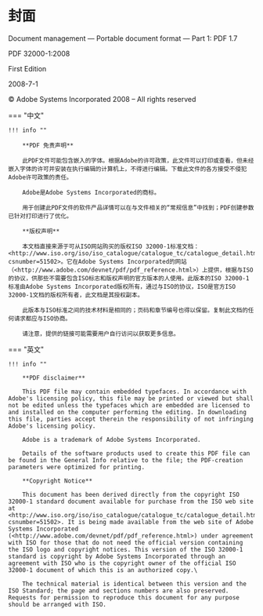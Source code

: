 # 封面

Document management — Portable document format — Part 1: PDF 1.7

PDF 32000-1:2008

First Edition

2008-7-1

© Adobe Systems Incorporated 2008 – All rights reserved

=== "中文"

    !!! info ""

        **PDF 免责声明**

        此PDF文件可能包含嵌入的字体。根据Adobe的许可政策，此文件可以打印或查看，但未经嵌入字体的许可并安装在执行编辑的计算机上，不得进行编辑。下载此文件的各方接受不侵犯Adobe许可政策的责任。
        
        Adobe是Adobe Systems Incorporated的商标。
        
        用于创建此PDF文件的软件产品详情可以在与文件相关的“常规信息”中找到；PDF创建参数已针对打印进行了优化。
        
        **版权声明**
        
        本文档直接来源于可从ISO网站购买的版权ISO 32000-1标准文档：<http://www.iso.org/iso/iso_catalogue/catalogue_tc/catalogue_detail.htm?csnumber=51502>。它在Adobe Systems Incorporated的网站（<http://www.adobe.com/devnet/pdf/pdf_reference.html>）上提供，根据与ISO的协议，供那些不需要包含ISO标志和版权声明的官方版本的人使用。此版本的ISO 32000-1标准由Adobe Systems Incorporated版权所有，通过与ISO的协议，ISO是官方ISO 32000-1文档的版权所有者，此文档是其授权副本。
        
        此版本与ISO标准之间的技术材料是相同的；页码和章节编号也得以保留。复制此文档的任何请求都应与ISO协商。
        
        请注意，提供的链接可能需要用户自行访问以获取更多信息。
    

=== "英文"

    !!! info ""

        **PDF disclaimer**
        
        This PDF file may contain embedded typefaces. In accordance with Adobe's licensing policy, this file may be printed or viewed but shall not be edited unless the typefaces which are embedded are licensed to and installed on the computer performing the editing. In downloading this file, parties accept therein the responsibility of not infringing Adobe's licensing policy.
        
        Adobe is a trademark of Adobe Systems Incorporated.
        
        Details of the software products used to create this PDF file can be found in the General Info relative to the file; the PDF-creation parameters were optimized for printing.
        
        **Copyright Notice**
        
        This document has been derived directly from the copyright ISO 32000-1 standard document available for purchase from the ISO web site at <http://www.iso.org/iso/iso_catalogue/catalogue_tc/catalogue_detail.htm?csnumber=51502>. It is being made available from the web site of Adobe Systems Incorporated (<http://www.adobe.com/devnet/pdf/pdf_reference.html>) under agreement with ISO for those that do not need the official version containing the ISO logo and copyright notices. This version of the ISO 32000-1 standard is copyright by Adobe Systems Incorporated through an agreement with ISO who is the copyright owner of the official ISO 32000-1 document of which this is an authorized copy.\
        
        The technical material is identical between this version and the ISO Standard; the page and sections numbers are also preserved. Requests for permission to reproduce this document for any purpose should be arranged with ISO.
